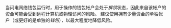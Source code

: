 当闪电网络钱包运行时，用于操作的钱包帐户会处于*解锁*状态，因此来自该帐户的资金可能会受到远程计算机或物理访问的风险。 建议使用拥有少量资金的单独帐户（或更好的是单独的*钱包*），以最大程度地降低风险。
